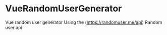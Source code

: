 # VueRandomUserGenerator
Vue random user generator 
Using the (https://randomuser.me/api) Random user api